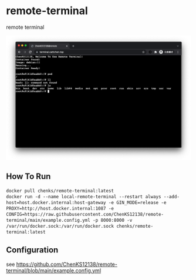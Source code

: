 # remote-terminal

remote terminal

![example](https://raw.githubusercontent.com/ChenKS12138/remote-terminal/main/docs/example.png)

## How To Run

```shell
docker pull chenks/remote-terminal:latest
docker run -d --name local-remote-terminal --restart always --add-host=host.docker.internal:host-gateway -e GIN_MODE=release -e PROXY=http://host.docker.internal:1087 -e CONFIG=https://raw.githubusercontent.com/ChenKS12138/remote-terminal/main/example.config.yml -p 8000:8000 -v /var/run/docker.sock:/var/run/docker.sock chenks/remote-terminal:latest
```

## Configuration

see https://github.com/ChenKS12138/remote-terminal/blob/main/example.config.yml
